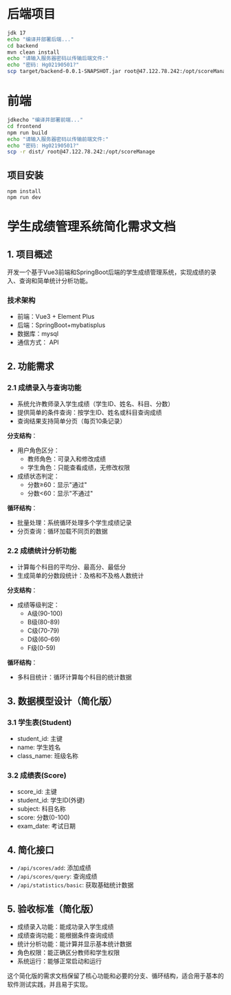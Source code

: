 # 后端项目
```bash
jdk 17
echo "编译并部署后端..."
cd backend
mvn clean install
echo "请输入服务器密码以传输后端文件:"
echo "密码: Hg02190501?"
scp target/backend-0.0.1-SNAPSHOT.jar root@47.122.78.242:/opt/scoreManage
```


# 前端

```bash
jdkecho "编译并部署前端..."
cd frontend
npm run build
echo "请输入服务器密码以传输前端文件:"
echo "密码: Hg02190501?"
scp -r dist/ root@47.122.78.242:/opt/scoreManage
```
## 项目安装
```shell
npm install
npm run dev
```

# 学生成绩管理系统简化需求文档

## 1. 项目概述
开发一个基于Vue3前端和SpringBoot后端的学生成绩管理系统，实现成绩的录入、查询和简单统计分析功能。

### 技术架构
- 前端：Vue3 + Element Plus
- 后端：SpringBoot+mybatisplus
- 数据库：mysql
- 通信方式： API

## 2. 功能需求

### 2.1 成绩录入与查询功能
- 系统允许教师录入学生成绩（学生ID、姓名、科目、分数）
- 提供简单的条件查询：按学生ID、姓名或科目查询成绩
- 查询结果支持简单分页（每页10条记录）

**分支结构**：
- 用户角色区分：
  - 教师角色：可录入和修改成绩
  - 学生角色：只能查看成绩，无修改权限
- 成绩状态判定：
  - 分数≥60：显示"通过"
  - 分数<60：显示"不通过"

**循环结构**：
- 批量处理：系统循环处理多个学生成绩记录
- 分页查询：循环加载不同页的数据

### 2.2 成绩统计分析功能
- 计算每个科目的平均分、最高分、最低分
- 生成简单的分数段统计：及格和不及格人数统计

**分支结构**：
- 成绩等级判定：
  - A级(90-100)
  - B级(80-89)
  - C级(70-79)
  - D级(60-69)
  - F级(0-59)

**循环结构**：
- 多科目统计：循环计算每个科目的统计数据

## 3. 数据模型设计（简化版）
### 3.1 学生表(Student)
- student_id: 主键
- name: 学生姓名
- class_name: 班级名称

### 3.2 成绩表(Score)
- score_id: 主键
- student_id: 学生ID(外键)
- subject: 科目名称
- score: 分数(0-100)
- exam_date: 考试日期

## 4. 简化接口
- `/api/scores/add`: 添加成绩
- `/api/scores/query`: 查询成绩
- `/api/statistics/basic`: 获取基础统计数据

## 5. 验收标准（简化版）
- 成绩录入功能：能成功录入学生成绩
- 成绩查询功能：能根据条件查询成绩
- 统计分析功能：能计算并显示基本统计数据
- 角色权限：能正确区分教师和学生权限
- 系统运行：能够正常启动和运行

这个简化版的需求文档保留了核心功能和必要的分支、循环结构，适合用于基本的软件测试实践，并且易于实现。